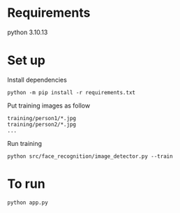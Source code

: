 # Requirements
python 3.10.13

# Set up
Install dependencies
```
python -m pip install -r requirements.txt 
```

Put training images as follow
```
training/person1/*.jpg
training/person2/*.jpg
...
```

Run training
```
python src/face_recognition/image_detector.py --train
```

# To run
```
python app.py
```
